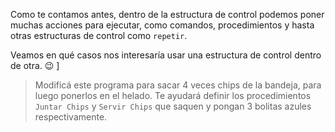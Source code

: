 <gs-attire
  attire-url="https://raw.githubusercontent.com/MumukiProject/mumuki-guia-gobstones-alternativa-kids/master/assets/attires/config.json">
</gs-attire>
<gs-toolbox toolbox-url="https://raw.githubusercontent.com/MumukiProject/mumuki-guia-gobstones-alternativa-kids/master/assets/toolbox.xml">
</gs-toolbox>

Como te contamos antes, dentro de la estructura de control podemos poner muchas acciones para ejecutar, como comandos, procedimientos y hasta otras estructuras de control como `repetir`. 

Veamos en qué casos nos interesaría usar una estructura de control dentro de otra. :wink: ]

> Modificá este programa para sacar 4 veces chips de la bandeja, para luego ponerlos en el helado. Te ayudará definir los procedimientos `Juntar Chips` y `Servir Chips` que saquen y pongan 3 bolitas azules respectivamente. 
